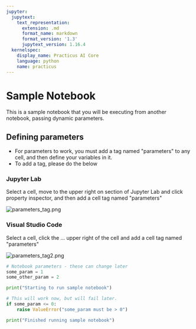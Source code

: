 ```yaml
---
jupyter:
  jupytext:
    text_representation:
      extension: .md
      format_name: markdown
      format_version: '1.3'
      jupytext_version: 1.16.4
  kernelspec:
    display_name: Practicus AI Core
    language: python
    name: practicus
---
```


<!-- #region editable=true slideshow={"slide_type": ""} -->
# Sample Notebook
This is a sample notebook that you will be executing from another notebook, passing dynamic parameters.

## Defining parameters
- For parameters to work, you must add a tag named "parameters" to any cell, and then define your variables in it.
- To add a tag, please do the below

### Jupyter Lab

Select a cell, move to the upper right on section of Jupyter Lab and click property inspector, and then add a cell tag named "parameters"

![parameters_tag.png](attachment:f7f536a7-2368-437c-8e41-ef2f6b58dc97.png)

### Visual Studio Code

Select a cell, click the ... upper right of the cell and add a cell tag named "parameters"

![parameters_tag2.png](attachment:7a522bec-9224-4bd6-9a2e-b175bba4e99b.png)
<!-- #endregion -->

```python editable=true slideshow={"slide_type": ""}
# Notebook parameters - these can change later
some_param = 1
some_other_param = 2
```

```python editable=true slideshow={"slide_type": ""}
print("Starting to run sample notebook")
```

```python editable=true slideshow={"slide_type": ""}
# This will work now, but will fail later.
if some_param <= 0:
    raise ValueError("some_param must be > 0")
```

```python editable=true slideshow={"slide_type": ""}
print("Finished running sample notebook")
```
